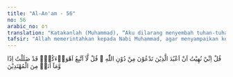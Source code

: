 ```yaml
---
title: "Al-An'am - 56"
no: 56
arabic_no: ٥٦
translation: "Katakanlah (Muhammad), “Aku dilarang menyembah tuhan-tuhan yang kamu sembah selain Allah.” Katakanlah, “Aku tidak akan mengikuti keinginanmu. Jika berbuat demikian, sungguh tersesatlah aku, dan aku tidak termasuk orang yang mendapat petunjuk.”"
tafsir: "Allah memerintahkan kepada Nabi Muhammad, agar menyampaikan kepada orang-orang musyrik, bahwa dia telah dilarang menyembah selain kepada Allah. Di dalam Al-Qur'an, larangan itu antara lain menyembah dan memohon pertolongan kepada patung-patung, menyembah dan menghambakan diri kepada para malaikat, kepada orang-orang atau kuburan-kuburan yang dianggap keramat dan sebagainya. Larangan itu terdapat di dalam Al-Qur'an yang telah diturunkan Allah kepadanya, disertai bukti-bukti dan dalil-dalil yang kuat yang dapat menambah keyakinan akan kebenaran larangan Allah itu.\n\nDiterangkan pula bahwa yang disembah orang-orang musyrik itu adalah sesuatu yang tidak dapat memberi manfaat dan memberi mudarat sedikit pun, tidak dapat memberi pertolongan kepada orang-orang yang memohon kepadanya, dan tidak sangggup mengelakkan suatu malapetaka pun yang menimpa penyembah-penyembahnya. Mereka menyembah selain Allah itu semata-mata mengikuti hawa nafsu dan keinginan mereka saja mengikuti kebiasaan-kebiasaan yang biasa dilakukan oleh nenek moyang mereka, tanpa bukti-bukti dan dalil-dalil yang kuat. Karena itu Nabi dan kaum Muslimin tidak akan mengikuti ajakan mereka itu.\n\nNabi Muhammad juga diperintahkan untuk menyampaikan bahwa ia dan kaum Muslimin tidak akan mengikuti ajakan mereka. Karena, jika ia mengikuti ajakan mereka berarti ia mengikuti sesuatu yang tidak mempunyai dasar yang kuat dan sesat, dan ia dengan demikian bukan seorang Nabi."
---
```

قُلْ اِنِّيْ نُهِيْتُ اَنْ اَعْبُدَ الَّذِيْنَ تَدْعُوْنَ مِنْ دُوْنِ اللّٰهِ ۗ قُلْ لَّآ اَتَّبِعُ اَهْوَاۤءَكُمْۙ قَدْ ضَلَلْتُ اِذًا وَّمَآ اَنَا۠ مِنَ الْمُهْتَدِيْنَ 